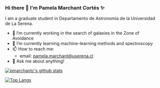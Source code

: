 ### Hi there 👋 I'm Pamela Marchant Cortés ✨

I am a graduate student in Departamento de Astronomía de la Universidad de La Serena.

- :milky_way: I’m currently working in the search of galaxies in the Zone of Avoidance 
- :open_book: I’m currently learning machine-learning methods and spectroscopy
- 📫 How to reach me:
    - email: pamela.marchant@userena.cl
- 💬 Ask me about anything!


[![pmarchantc's github stats](https://github-readme-stats.vercel.app/api?username=pmarchantc&count_private=true&show_icons=true&theme=discord_old_blurple&hide_rank=false)](https://github.com/anuraghazra/github-readme-stats)

[![Top Langs](https://github-readme-stats.vercel.app/api/top-langs/?username=pmarchantc&theme=discord_old_blurple)](https://github.com/pmarchantc/github-readme-stats)
<!--
**pmarchantc/pmarchantc** is a ✨ _special_ ✨ repository because its `README.md` (this file) appears on your GitHub profile.

Here are some ideas to get you started:

- 🔭 I’m currently working on ...
- 🌱 I’m currently learning ...
- 👯 I’m looking to collaborate on ...
- 🤔 I’m looking for help with ...
- 💬 Ask me about ...
- 📫 How to reach me: ...
- 😄 Pronouns: ...
- ⚡ Fun fact: ...
-->
